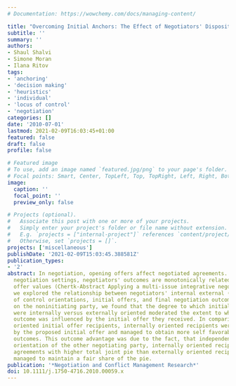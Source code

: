 ```yaml
---
# Documentation: https://wowchemy.com/docs/managing-content/

title: "Overcoming Initial Anchors: The Effect of Negotiators' Dispositional Control Beliefs"
subtitle: ''
summary: ''
authors:
- Shaul Shalvi
- Simone Moran
- Ilana Ritov
tags:
- 'anchoring'
- 'decision making'
- 'heuristics'
- 'individual'
- 'locus of control'
- 'negotiation'
categories: []
date: '2010-07-01'
lastmod: 2021-02-09T16:03:45+01:00
featured: false
draft: false
profile: false

# Featured image
# To use, add an image named `featured.jpg/png` to your page's folder.
# Focal points: Smart, Center, TopLeft, Top, TopRight, Left, Right, BottomLeft, Bottom, BottomRight.
image:
  caption: ''
  focal_point: ''
  preview_only: false

# Projects (optional).
#   Associate this post with one or more of your projects.
#   Simply enter your project's folder or file name without extension.
#   E.g. `projects = ["internal-project"]` references `content/project/deep-learning/index.md`.
#   Otherwise, set `projects = []`.
projects: ['miscellaneous']
publishDate: '2021-02-09T15:03:45.388581Z'
publication_types:
- '2'
abstract: In negotiation, opening offers affect negotiated agreements. Across various
  negotiation settings, negotiators' outcomes are monotonically related to initial
  offer values (Chertk-Abstract Applying a multi-issue integrative negotiation scenario,
  we explored the relationship between negotiators' internal external (I-E) locus
  of control orientations, initial offers, and final negotiation outcomes. Focusing
  on the noninitiating party, we found that the degree to which initial offer recipients
  were internally versus externally oriented moderated the extent to which their final
  outcome was influenced by the initial offer they received. In comparison to externally
  oriented initial offer recipients, internally oriented recipients were less influenced
  by the proposed initial offer and managed to obtain more self favorable negotiation
  outcomes. This outcome advantage was due to the fact, that independent of the I-E
  orientation of the other negotiating party, internally oriented recipients reached
  agreements with higher total joint pie than externally oriented recipients and also
  managed to maintain a fair share of the pie.
publication: '*Negotiation and Conflict Management Research*'
doi: 10.1111/j.1750-4716.2010.00059.x
---
```

